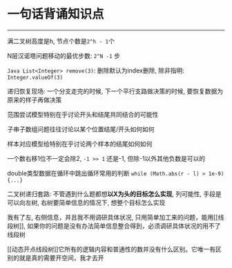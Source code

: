 # 一句话背诵知识点

---

满二叉树高度是h, 节点个数是`2^h - 1`个

N层汉诺塔问题移动的最优步数: `2^N -1` 步

`Java List<Integer> remove(3)`: 删除默认为index删除, 除非指明: `Integer.valueOf(3)`

递归恢复现场: 一个分支走完的时候, 下一个平行支路做决策的时候, 要恢复数据为原来的样子再做决策

范围尝试模型特别在乎讨论开头和结尾共同结合的可能性

子串子数组问题往往讨论以某个位置结尾/开头如何如何

样本对应模型给特别在乎讨论两个样本的结尾如何如何

一个数右移1位不一定会除2, `-1 >> 1` 还是-1, 但除-1以外其他负数是可以的

double类型数据在循环中跳出循环常用的判断 `while (Math.abs(r - l) > 1e-9) {...}`

二叉树递归套路: 不管遇到什么题都想**以X为头的目标怎么实现**, 列可能性, 手段是可以向左树, 右树要简单信息的情况下, 想整个目标怎么实现


我有了左, 右侧信息，并且我不用调研具体状况, 只用简单加工来的问题，能用[[线段树]], 如果你的问题是没有办法简单信息整合得到，必须调研具体状况的用不了线段树

[[动态开点线段树]]它所有的逻辑内容和普通性的数并没有什么区别。它唯一有区别的就是真的需要开空间，我才去开











